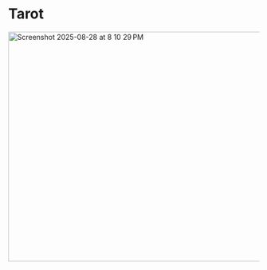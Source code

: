 # Tarot
<img width="555" height="460" alt="Screenshot 2025-08-28 at 8 10 29 PM" src="https://github.com/user-attachments/assets/017bf678-01f1-460f-a2f5-601364653c51" />
